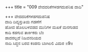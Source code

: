 +++
title = "009 ವೇದದರಿಕೆಗಳಡಗದುಪನಿಷ ದಾದಿ"

+++
ವೇದದರಿಕೆಗಳಡಗದುಪನಿಷ   
ದಾದಿ ದಿವ್ಯಸ್ತುತಿಯ ಗಡಣೆಗೆ  
ಹೋದ ಹೊಲಬಳವಡದ ಮುನಿಗಳ ಮಖಕೆ ಮನಗುಡದ   
ಕಾದಿ ಕಡಗುವ ತಾರ್ಕಿಕರು ಬೆಂ  
ಡಾದರಲ್ಲದೆ ನಿಜವನರಿಯದ   
ನಾದಿ ಸಿದ್ಧನ ಬರವ ಕಂಡನು ಬಾಗಿಲಲಿ ವಿದುರ    ॥9॥